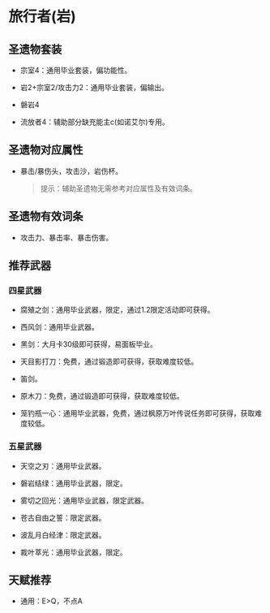 # 旅行者(岩)

## 圣遗物套装  

- 宗室4：通用毕业套装，偏功能性。  

- 岩2+宗室2/攻击力2：通用毕业套装，偏输出。  

- 磐岩4  

- 流放者4：辅助部分缺充能主c(如诺艾尔)专用。  

## 圣遗物对应属性  

- 暴击/暴伤头，攻击沙，岩伤杯。  

  > 提示：辅助圣遗物无需参考对应属性及有效词条。  

## 圣遗物有效词条  

- 攻击力、暴击率、暴击伤害。  

## 推荐武器  

### 四星武器  

- 腐殖之剑：通用毕业武器，限定，通过1.2限定活动即可获得。  

- 西风剑：通用毕业武器。  

- 黑剑：大月卡30级即可获得，易面板毕业。  

- 天目影打刀：免费，通过锻造即可获得，获取难度较低。  

- 笛剑。  

- 原木刀：免费，通过锻造即可获得，获取难度较低。  

- 笼钓瓶一心：通用毕业武器，免费，通过枫原万叶传说任务即可获得，获取难度较低。  

### 五星武器  

- 天空之刃：通用毕业武器。  

- 磐岩结绿：通用毕业武器，限定。  

- 雾切之回光：通用毕业武器，限定武器。  

- 苍古自由之誓：限定武器。  

- 波乱月白经津：限定武器。  

- 裁叶萃光：通用毕业武器，限定。

## 天赋推荐  

- 通用：E>Q，不点A  
